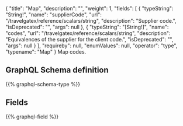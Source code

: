 {
  "title": "Map",
  "description": "",
  "weight": 1,
  "fields": [
    {
      "typeString": "String!",
      "name": "supplierCode",
      "url": "/travelgatex/reference/scalars/string",
      "description": "Supplier code.",
      "isDeprecated": "",
      "args": null
    },
    {
      "typeString": "[String!]",
      "name": "codes",
      "url": "/travelgatex/reference/scalars/string",
      "description": "Equivalences of the supplier for the client code.",
      "isDeprecated": "",
      "args": null
    }
  ],
  "requireby": null,
  "enumValues": null,
  "operator": "type",
  "typename": "Map"
}
Map codes.
## GraphQL Schema definition

{{% graphql-schema-type %}}

## Fields

{{% graphql-field %}}
